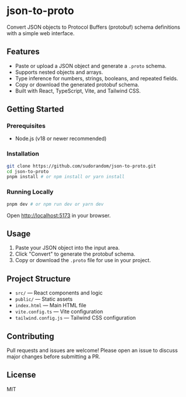 
# json-to-proto

Convert JSON objects to Protocol Buffers (protobuf) schema definitions with a simple web interface.

## Features

- Paste or upload a JSON object and generate a `.proto` schema.
- Supports nested objects and arrays.
- Type inference for numbers, strings, booleans, and repeated fields.
- Copy or download the generated protobuf schema.
- Built with React, TypeScript, Vite, and Tailwind CSS.

## Getting Started

### Prerequisites

- Node.js (v18 or newer recommended)

### Installation

```sh
git clone https://github.com/sudorandom/json-to-proto.git
cd json-to-proto
pnpm install # or npm install or yarn install
```

### Running Locally

```sh
pnpm dev # or npm run dev or yarn dev
```
Open [http://localhost:5173](http://localhost:5173) in your browser.

## Usage

1. Paste your JSON object into the input area.
2. Click "Convert" to generate the protobuf schema.
3. Copy or download the `.proto` file for use in your project.

## Project Structure

- `src/` — React components and logic
- `public/` — Static assets
- `index.html` — Main HTML file
- `vite.config.ts` — Vite configuration
- `tailwind.config.js` — Tailwind CSS configuration

## Contributing

Pull requests and issues are welcome! Please open an issue to discuss major changes before submitting a PR.

## License

MIT
